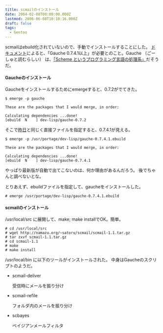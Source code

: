 ```yaml
---
title: scmailのインストール
date: 2004-02-08T00:00:00.000Z
lastmod: 2006-06-08T10:18:16.000Z
draft: false
tags:
  - Gentoo
---
```


scmailはebuild化されていないので、手動でインストールすることにした。 [ドキュメント](http://www.namazu.org/~satoru/scmail/#label:3)によると、「Gauche 0.7.4.1以上」が必要とのこと。Gauche （ごーしゅと読むらしい） は、[「Scheme というプログラミング言語の処理系」](http://namazu.org/~satoru/unimag/10/#label:5)だそうだ。

#### Gaucheのインストール

Gaucheをインストールするためにemergeすると、0.7.2がでてきた。

```
$ emerge -p gauche

These are the packages that I would merge, in order:

Calculating dependencies ...done!
[ebuild  N    ] dev-lisp/gauche-0.7.2
```

そこで[昨日](/posts/20040207/p02)と同じく直接ファイルを指定すると、0.7.4.1が見える。

```
$ emerge -p /usr/portage/dev-lisp/gauche-0.7.4.1.ebuild

These are the packages that I would merge, in order:

Calculating dependencies ...done!
[ebuild  N    ] dev-lisp/gauche-0.7.4.1
```

やっぱり最新版が自動で出てこないのは、何か理由があるんだろう。 後でちゃんと調べないとな。

とりあえず、ebuildファイルを指定して、gaucheをインストールした。

```
# emerge /usr/portage/dev-lisp/gauche-0.7.4.1.ebuild
```

#### scmailのインストール

/usr/local/src に展開して、make; make installでOK。簡単。

```
# cd /usr/local/src
# wget http://namazu.org/~satoru/scmail/scmail-1.1.tar.gz
# tar zxvf scmail-1.1.tar.gz
# cd scmail-1.1
# make
# make install
```

/usr/local/bin に以下のツールがインストールされた。 中身はGaucheのスクリプトのようだ。

- scmail-deliver

  受信時にメールを振り分け

- scmail-refile

  フォルダ内のメールを振り分け

- scbayes

  ベイジアンメールフィルタ

